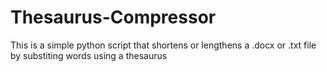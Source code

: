 # Thesaurus-Compressor
This is a simple python script that shortens or lengthens a .docx or .txt file by substiting words using a thesaurus
